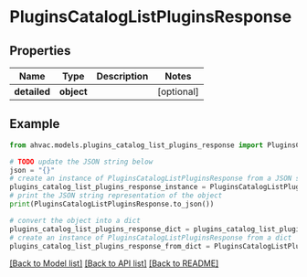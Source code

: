 # PluginsCatalogListPluginsResponse


## Properties

Name | Type | Description | Notes
------------ | ------------- | ------------- | -------------
**detailed** | **object** |  | [optional] 

## Example

```python
from ahvac.models.plugins_catalog_list_plugins_response import PluginsCatalogListPluginsResponse

# TODO update the JSON string below
json = "{}"
# create an instance of PluginsCatalogListPluginsResponse from a JSON string
plugins_catalog_list_plugins_response_instance = PluginsCatalogListPluginsResponse.from_json(json)
# print the JSON string representation of the object
print(PluginsCatalogListPluginsResponse.to_json())

# convert the object into a dict
plugins_catalog_list_plugins_response_dict = plugins_catalog_list_plugins_response_instance.to_dict()
# create an instance of PluginsCatalogListPluginsResponse from a dict
plugins_catalog_list_plugins_response_from_dict = PluginsCatalogListPluginsResponse.from_dict(plugins_catalog_list_plugins_response_dict)
```
[[Back to Model list]](../README.md#documentation-for-models) [[Back to API list]](../README.md#documentation-for-api-endpoints) [[Back to README]](../README.md)


